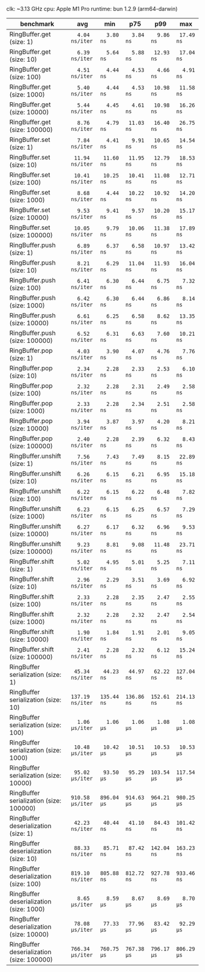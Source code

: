 clk: ~3.13 GHz
cpu: Apple M1 Pro
runtime: bun 1.2.9 (arm64-darwin)

| benchmark                                 |              avg |         min |         p75 |         p99 |         max |
| ----------------------------------------- | ---------------- | ----------- | ----------- | ----------- | ----------- |
| RingBuffer.get (size: 1)                  | `  4.04 ns/iter` | `  3.80 ns` | `  3.84 ns` | `  9.86 ns` | ` 17.49 ns` |
| RingBuffer.get (size: 10)                 | `  6.39 ns/iter` | `  5.64 ns` | `  5.88 ns` | ` 12.93 ns` | ` 17.04 ns` |
| RingBuffer.get (size: 100)                | `  4.51 ns/iter` | `  4.44 ns` | `  4.53 ns` | `  4.66 ns` | `  4.91 ns` |
| RingBuffer.get (size: 1000)               | `  5.40 ns/iter` | `  4.44 ns` | `  4.53 ns` | ` 10.98 ns` | ` 11.58 ns` |
| RingBuffer.get (size: 10000)              | `  5.44 ns/iter` | `  4.45 ns` | `  4.61 ns` | ` 10.98 ns` | ` 16.26 ns` |
| RingBuffer.get (size: 100000)             | `  8.76 ns/iter` | `  4.79 ns` | ` 11.03 ns` | ` 16.40 ns` | ` 26.75 ns` |
| RingBuffer.set (size: 1)                  | `  7.84 ns/iter` | `  4.41 ns` | `  9.91 ns` | ` 10.65 ns` | ` 14.54 ns` |
| RingBuffer.set (size: 10)                 | ` 11.94 ns/iter` | ` 11.60 ns` | ` 11.95 ns` | ` 12.79 ns` | ` 18.53 ns` |
| RingBuffer.set (size: 100)                | ` 10.41 ns/iter` | ` 10.25 ns` | ` 10.41 ns` | ` 11.08 ns` | ` 12.71 ns` |
| RingBuffer.set (size: 1000)               | `  8.68 ns/iter` | `  4.44 ns` | ` 10.22 ns` | ` 10.92 ns` | ` 14.20 ns` |
| RingBuffer.set (size: 10000)              | `  9.53 ns/iter` | `  9.41 ns` | `  9.57 ns` | ` 10.20 ns` | ` 15.17 ns` |
| RingBuffer.set (size: 100000)             | ` 10.05 ns/iter` | `  9.79 ns` | ` 10.06 ns` | ` 11.38 ns` | ` 17.89 ns` |
| RingBuffer.push (size: 1)                 | `  6.89 ns/iter` | `  6.37 ns` | `  6.58 ns` | ` 10.97 ns` | ` 13.42 ns` |
| RingBuffer.push (size: 10)                | `  8.21 ns/iter` | `  6.29 ns` | ` 11.04 ns` | ` 11.93 ns` | ` 16.04 ns` |
| RingBuffer.push (size: 100)               | `  6.41 ns/iter` | `  6.30 ns` | `  6.44 ns` | `  6.75 ns` | `  7.32 ns` |
| RingBuffer.push (size: 1000)              | `  6.42 ns/iter` | `  6.30 ns` | `  6.44 ns` | `  6.86 ns` | `  8.14 ns` |
| RingBuffer.push (size: 10000)             | `  6.61 ns/iter` | `  6.25 ns` | `  6.58 ns` | `  8.62 ns` | ` 13.35 ns` |
| RingBuffer.push (size: 100000)            | `  6.52 ns/iter` | `  6.31 ns` | `  6.63 ns` | `  7.60 ns` | ` 10.21 ns` |
| RingBuffer.pop (size: 1)                  | `  4.03 ns/iter` | `  3.90 ns` | `  4.07 ns` | `  4.76 ns` | `  7.76 ns` |
| RingBuffer.pop (size: 10)                 | `  2.34 ns/iter` | `  2.28 ns` | `  2.33 ns` | `  2.53 ns` | `  6.10 ns` |
| RingBuffer.pop (size: 100)                | `  2.32 ns/iter` | `  2.28 ns` | `  2.31 ns` | `  2.49 ns` | `  2.58 ns` |
| RingBuffer.pop (size: 1000)               | `  2.33 ns/iter` | `  2.28 ns` | `  2.34 ns` | `  2.51 ns` | `  2.58 ns` |
| RingBuffer.pop (size: 10000)              | `  3.94 ns/iter` | `  3.87 ns` | `  3.97 ns` | `  4.20 ns` | `  8.21 ns` |
| RingBuffer.pop (size: 100000)             | `  2.40 ns/iter` | `  2.28 ns` | `  2.39 ns` | `  6.32 ns` | `  8.43 ns` |
| RingBuffer.unshift (size: 1)              | `  7.56 ns/iter` | `  7.43 ns` | `  7.49 ns` | `  8.15 ns` | ` 22.89 ns` |
| RingBuffer.unshift (size: 10)             | `  6.26 ns/iter` | `  6.15 ns` | `  6.21 ns` | `  6.95 ns` | ` 15.18 ns` |
| RingBuffer.unshift (size: 100)            | `  6.22 ns/iter` | `  6.15 ns` | `  6.22 ns` | `  6.48 ns` | `  7.82 ns` |
| RingBuffer.unshift (size: 1000)           | `  6.23 ns/iter` | `  6.15 ns` | `  6.25 ns` | `  6.57 ns` | `  7.29 ns` |
| RingBuffer.unshift (size: 10000)          | `  6.27 ns/iter` | `  6.17 ns` | `  6.32 ns` | `  6.96 ns` | `  9.53 ns` |
| RingBuffer.unshift (size: 100000)         | `  9.23 ns/iter` | `  8.81 ns` | `  9.08 ns` | ` 11.48 ns` | ` 23.71 ns` |
| RingBuffer.shift (size: 1)                | `  5.02 ns/iter` | `  4.95 ns` | `  5.01 ns` | `  5.25 ns` | `  7.11 ns` |
| RingBuffer.shift (size: 10)               | `  2.96 ns/iter` | `  2.29 ns` | `  3.51 ns` | `  3.69 ns` | `  6.92 ns` |
| RingBuffer.shift (size: 100)              | `  2.33 ns/iter` | `  2.28 ns` | `  2.35 ns` | `  2.47 ns` | `  2.55 ns` |
| RingBuffer.shift (size: 1000)             | `  2.32 ns/iter` | `  2.28 ns` | `  2.32 ns` | `  2.47 ns` | `  2.54 ns` |
| RingBuffer.shift (size: 10000)            | `  1.90 ns/iter` | `  1.84 ns` | `  1.91 ns` | `  2.01 ns` | `  9.05 ns` |
| RingBuffer.shift (size: 100000)           | `  2.41 ns/iter` | `  2.28 ns` | `  2.32 ns` | `  6.12 ns` | ` 15.24 ns` |
| RingBuffer serialization (size: 1)        | ` 45.34 ns/iter` | ` 44.23 ns` | ` 44.97 ns` | ` 62.22 ns` | `127.04 ns` |
| RingBuffer serialization (size: 10)       | `137.19 ns/iter` | `135.44 ns` | `136.86 ns` | `152.61 ns` | `214.13 ns` |
| RingBuffer serialization (size: 100)      | `  1.06 µs/iter` | `  1.06 µs` | `  1.06 µs` | `  1.08 µs` | `  1.08 µs` |
| RingBuffer serialization (size: 1000)     | ` 10.48 µs/iter` | ` 10.42 µs` | ` 10.51 µs` | ` 10.53 µs` | ` 10.53 µs` |
| RingBuffer serialization (size: 10000)    | ` 95.02 µs/iter` | ` 93.50 µs` | ` 95.29 µs` | `103.54 µs` | `117.54 µs` |
| RingBuffer serialization (size: 100000)   | `910.58 µs/iter` | `896.04 µs` | `914.63 µs` | `964.21 µs` | `980.25 µs` |
| RingBuffer deserialization (size: 1)      | ` 42.23 ns/iter` | ` 40.44 ns` | ` 41.10 ns` | ` 84.43 ns` | `101.42 ns` |
| RingBuffer deserialization (size: 10)     | ` 88.33 ns/iter` | ` 85.71 ns` | ` 87.42 ns` | `142.04 ns` | `163.23 ns` |
| RingBuffer deserialization (size: 100)    | `819.10 ns/iter` | `805.88 ns` | `812.72 ns` | `927.78 ns` | `933.46 ns` |
| RingBuffer deserialization (size: 1000)   | `  8.65 µs/iter` | `  8.59 µs` | `  8.67 µs` | `  8.69 µs` | `  8.70 µs` |
| RingBuffer deserialization (size: 10000)  | ` 78.08 µs/iter` | ` 77.33 µs` | ` 77.96 µs` | ` 83.42 µs` | ` 92.29 µs` |
| RingBuffer deserialization (size: 100000) | `766.34 µs/iter` | `760.75 µs` | `767.38 µs` | `796.17 µs` | `806.29 µs` |
